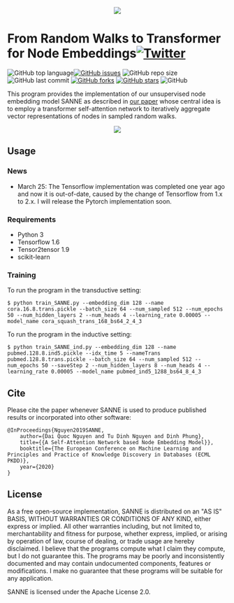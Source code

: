 <p align="center">
	<img src="https://github.com/daiquocnguyen/SANNE/blob/master/sanne_logo.png">
</p>

# From Random Walks to Transformer for Node Embeddings<a href="https://twitter.com/intent/tweet?text=Wow:&url=https%3A%2F%2Fgithub.com%2Fdaiquocnguyen%2FSANNE%2Fblob%2Fmaster%2FREADME.md"><img alt="Twitter" src="https://img.shields.io/twitter/url?style=social&url=https%3A%2F%2Ftwitter.com%2Fdaiquocng"></a>

<img alt="GitHub top language" src="https://img.shields.io/github/languages/top/daiquocnguyen/SANNE"><a href="https://github.com/daiquocnguyen/SANNE/issues"><img alt="GitHub issues" src="https://img.shields.io/github/issues/daiquocnguyen/SANNE"></a>
<img alt="GitHub repo size" src="https://img.shields.io/github/repo-size/daiquocnguyen/SANNE">
<img alt="GitHub last commit" src="https://img.shields.io/github/last-commit/daiquocnguyen/SANNE">
<a href="https://github.com/daiquocnguyen/SANNE/network"><img alt="GitHub forks" src="https://img.shields.io/github/forks/daiquocnguyen/SANNE"></a>
<a href="https://github.com/daiquocnguyen/SANNE/stargazers"><img alt="GitHub stars" src="https://img.shields.io/github/stars/daiquocnguyen/SANNE"></a>
<img alt="GitHub" src="https://img.shields.io/github/license/daiquocnguyen/SANNE">

This program provides the implementation of our unsupervised node embedding model SANNE as described in [our paper]() whose central idea is to employ a transformer self-attention network to iteratively aggregate vector representations of nodes in sampled random walks.

<p align="center">
	<img src="https://github.com/daiquocnguyen/SANNE/blob/master/SANNE.png">
</p>

## Usage

### News

- March 25: The Tensorflow implementation was completed one year ago and now it is out-of-date, caused by the change of Tensorflow from 1.x to 2.x. I will release the Pytorch implementation soon.

### Requirements
- Python 3
- Tensorflow 1.6
- Tensor2tensor 1.9
- scikit-learn

### Training

To run the program in the transductive setting:

	$ python train_SANNE.py --embedding_dim 128 --name cora.16.8.trans.pickle --batch_size 64 --num_sampled 512 --num_epochs 50 --num_hidden_layers 2 --num_heads 4 --learning_rate 0.00005 --model_name cora_squash_trans_168_bs64_2_4_3

To run the program in the inductive setting:

	$ python train_SANNE_ind.py --embedding_dim 128 --name pubmed.128.8.ind5.pickle --idx_time 5 --nameTrans pubmed.128.8.trans.pickle --batch_size 64 --num_sampled 512 --num_epochs 50 --saveStep 2 --num_hidden_layers 8 --num_heads 4 --learning_rate 0.00005 --model_name pubmed_ind5_1288_bs64_8_4_3

## Cite

Please cite the paper whenever SANNE is used to produce published results or incorporated into other software:

	@InProceedings{Nguyen2019SANNE,
		author={Dai Quoc Nguyen and Tu Dinh Nguyen and Dinh Phung},
		title={{A Self-Attention Network based Node Embedding Model}},
		booktitle={The European Conference on Machine Learning and Principles and Practice of Knowledge Discovery in Databases (ECML PKDD)},
		year={2020}
	}
## License

As a free open-source implementation, SANNE is distributed on an "AS IS" BASIS, WITHOUT WARRANTIES OR CONDITIONS OF ANY KIND, either express or implied. All other warranties including, but not limited to, merchantability and fitness for purpose, whether express, implied, or arising by operation of law, course of dealing, or trade usage are hereby disclaimed. I believe that the programs compute what I claim they compute, but I do not guarantee this. The programs may be poorly and inconsistently documented and may contain undocumented components, features or modifications. I make no guarantee that these programs will be suitable for any application.

SANNE is licensed under the Apache License 2.0.
